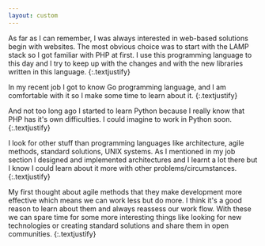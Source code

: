 ```yaml
---
layout: custom
---
```


As far as I can remember, I was always interested in web-based solutions begin with websites.
The most obvious choice was to start with the LAMP stack so I got familiar with PHP at first.
I use this programming language to this day and I try to keep up with the changes and with the new libraries written in this language.
{:.textjustify}

In my recent job I got to know Go programming language, and I am comfortable with it so I make some time to learn about it.
{:.textjustify}

And not too long ago I started to learn Python because I really know that PHP has it's own difficulties. I could imagine to work in Python soon.
{:.textjustify}

I look for other stuff than programming languages like architecture, agile methods, standard solutions, UNIX systems.
As I mentioned in my job section I designed and implemented architectures and I learnt a lot there but I know I could learn about it more with other problems/circumstances.
{:.textjustify}

My first thought about agile methods that they make development more effective which means we can work less but do more.
I think it's a good reason to learn about them and always reassess our work flow.
With these we can spare time for some more interesting things like looking for new technologies or creating standard solutions and share them in open communities.
{:.textjustify}

